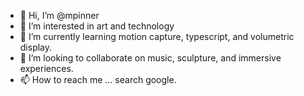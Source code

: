 - 👋 Hi, I’m @mpinner
- 👀 I’m interested in art and technology
- 🌱 I’m currently learning motion capture, typescript, and volumetric display.
- 💞️ I’m looking to collaborate on music, sculpture, and immersive experiences.
- 📫 How to reach me ... search google.

<!---
mpinner/mpinner is a ✨ special ✨ repository because its `README.md` (this file) appears on your GitHub profile.
You can click the Preview link to take a look at your changes.
--->

